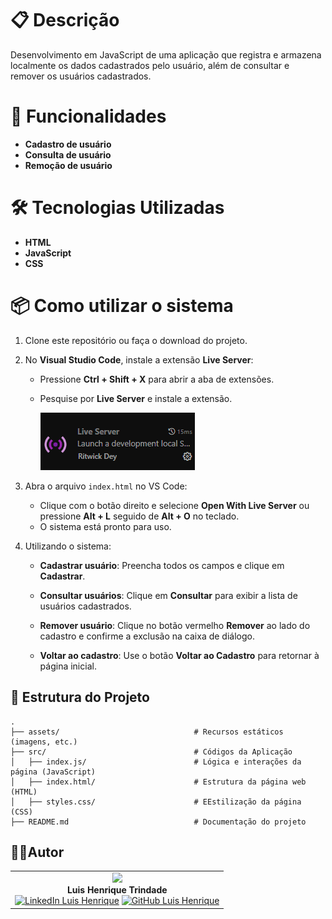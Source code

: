 # 📋 **Descrição**
Desenvolvimento em JavaScript de uma aplicação que registra e armazena localmente os dados cadastrados pelo usuário, além de consultar e remover os usuários cadastrados.

# 🌟 **Funcionalidades**
- **Cadastro de usuário**
- **Consulta de usuário**
- **Remoção de usuário**

# 🛠️ **Tecnologias Utilizadas**
- **HTML**
- **JavaScript**
- **CSS**

# 📦 **Como utilizar o sistema**
1. Clone este repositório ou faça o download do projeto.
2. No **Visual Studio Code**, instale a extensão **Live Server**:
   - Pressione **Ctrl + Shift + X** para abrir a aba de extensões.
   - Pesquise por **Live Server** e instale a extensão.

        ![alt text](assets/image-1.png)

3. Abra o arquivo `index.html` no VS Code:
   - Clique com o botão direito e selecione **Open With Live Server** ou pressione **Alt + L** seguido de **Alt + O** no teclado.
   - O sistema está pronto para uso.

4. Utilizando o sistema:
   - **Cadastrar usuário**: Preencha todos os campos e clique em **Cadastrar**.
   - **Consultar usuários**: Clique em **Consultar** para exibir a lista de usuários cadastrados.
   - **Remover usuário**: Clique no botão vermelho **Remover** ao lado do cadastro e confirme a exclusão na caixa de diálogo.

   - **Voltar ao cadastro**: Use o botão **Voltar ao Cadastro** para retornar à página inicial.

## 📁 **Estrutura do Projeto**

```
.
├── assets/                              # Recursos estáticos (imagens, etc.)
├── src/                                 # Códigos da Aplicação
│   ├── index.js/                        # Lógica e interações da página (JavaScript)
│   ├── index.html/                      # Estrutura da página web (HTML)
│   ├── styles.css/                      # EEstilização da página (CSS)
├── README.md                            # Documentação do projeto
```

## **👩‍💻Autor**
<table>
   <td align="center">
      <img src="https://github.com/lh2703.png" width="100"><br>
      <strong>Luis Henrique Trindade</strong><br>
      <a href="https://www.linkedin.com/in/luis-henrique-trindade-de-carvalho-2727922a1/"><img src="https://img.shields.io/badge/LinkedIn-0077B5?style=for-the-badge&logo=linkedin&logoColor=white" alt="LinkedIn Luis Henrique"></a> 
      <a href="https://github.com/lh2703"><img src="https://img.shields.io/badge/GitHub-100000?style=for-the-badge&logo=github&logoColor=white" alt="GitHub Luis Henrique"></a>
   </td>
<table>
